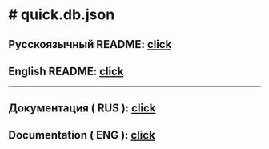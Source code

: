 # # quick.db.json
## Русскоязычный README: [click](https://github.com/DarkVessel/quick.db.json/blob/main/md/RU/README_RU.md)
## English README: [click](https://github.com/DarkVessel/quick.db.json/blob/main/md/EN/README_EN.md)
---
## Документация ( RUS ): [click](https://github.com/DarkVessel/quick.db.json/blob/main/md/RU/DOCUMENTATION_RU.md)
## Documentation ( ENG ): [click](https://github.com/DarkVessel/quick.db.json/blob/main/md/EN/DOCUMENTATION_EN.md)